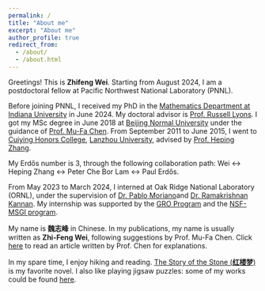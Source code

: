 ```yaml
---
permalink: /
title: "About me"
excerpt: "About me"
author_profile: true
redirect_from: 
  - /about/
  - /about.html
---
```


Greetings! This is **Zhifeng Wei**. Starting from August 2024, I am a postdoctoral fellow at Pacific Northwest National Laboratory (PNNL).

Before joining PNNL, I received my PhD in the [Mathematics Department at Indiana University](https://math.indiana.edu/) in June 2024. My doctoral advisor is [Prof. Russell Lyons](https://rdlyons.pages.iu.edu/). I got my MSc degree in June 2018 at [Beijing Normal University](http://math.bnu.edu.cn/) under the guidance of [Prof. Mu-Fa Chen](http://math0.bnu.edu.cn/~chenmf/main_eng.htm). From September 2011 to June 2015, I went to [Cuiying Honors College](http://chc.lzu.edu.cn/), [Lanzhou University](https://en.lzu.edu.cn/), advised by [Prof. Heping Zhang](http://mathteacher.lzu.edu.cn/system/teacherprofileqtenglish/content.jsp?id=154).

My Erdős number is 3, through the following collaboration path: Wei $\longleftrightarrow$ Heping Zhang $\longleftrightarrow$ Peter Che Bor Lam $\longleftrightarrow$ Paul Erdős.

From May 2023 to March 2024, I interned at Oak Ridge National Laboratory (ORNL), under the supervision of [Dr. Pablo Moriano](https://pmoriano.com/)and [Dr. Ramakrishnan Kannan](https://ramkikannan.com/). My internship was supported by the [GRO Program](https://education.ornl.gov/gro/) and  the [NSF-MSGI program](https://orise.orau.gov/nsf-msgi/).

My name is **魏志峰** in Chinese. In my publications, my name is usually written as **Zhi-Feng Wei**, following suggestions by Prof. Mu-Fa Chen. Click [here](http://math0.bnu.edu.cn/~chenmf/files/SciPopul/19Name-of-Chinese.pdf) to read an article written by Prof. Chen for explanations.

In my spare time, I enjoy hiking and reading. [The Story of the Stone (**红楼梦**)](https://en.wikipedia.org/wiki/Dream_of_the_Red_Chamber) is my favorite novel. I also like playing jigsaw puzzles: some of my works could be found [here](https://zf-wei.github.io/posts/2021/12/puzzles/).  
